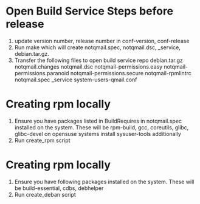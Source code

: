 # Open Build Service Steps before release

1. update version number, release number in conf-version, conf-release
2. Run make which will create notqmail.spec, notqmail.dsc, \_service, debian.tar.gz.
3. Transfer the following files to open build service repo
   debian.tar.gz
   notqmail.changes
   notqmail.dsc
   notqmail-permissions.easy
   notqmail-permissions.paranoid
   notqmail-permissions.secure
   notqmail-rpmlintrc
   notqmail.spec
   \_service
   system-users-qmail.conf

# Creating rpm locally

1. Ensure you have packages listed in BuildRequires in notqmail.spec installed on the system.
   These will be rpm-build, gcc, coreutils, glibc, glibc-devel
   on opensuse systems install sysuser-tools additionally
2. Run create\_rpm script

# Creating rpm locally

1. Ensure you have following packages installed on the system.
   These will be build-essential, cdbs, debhelper
2. Run create\_deban script

